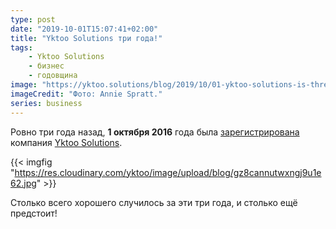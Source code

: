 ```yaml
---
type: post
date: "2019-10-01T15:07:41+02:00"
title: "Yktoo Solutions три года!"
tags:
    - Yktoo Solutions
    - бизнес
    - годовщина
image: "https://yktoo.solutions/blog/2019/10/01-yktoo-solutions-is-three/ys-three-years.jpg"
imageCredit: "Фото: Annie Spratt."
series: business
---
```


Ровно три года назад, **1 октября 2016** года была [зарегистрирована](0311) компания [Yktoo Solutions](https://yktoo.solutions/).

<!--more-->

{{< imgfig "https://res.cloudinary.com/yktoo/image/upload/blog/gz8cannutwxngj9u1e62.jpg" >}}

Столько всего хорошего случилось за эти три года, и столько ещё предстоит!
